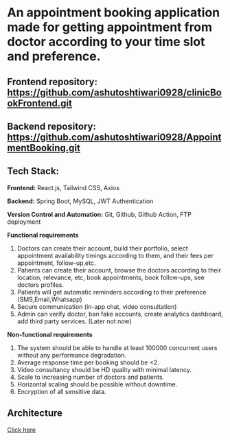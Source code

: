 # An appointment booking application made for getting appointment from doctor according to your time slot and preference.

## Frontend repository: https://github.com/ashutoshtiwari0928/clinicBookFrontend.git

## Backend repository: https://github.com/ashutoshtiwari0928/AppointmentBooking.git

## Tech Stack:

**Frontend:**
React.js, Tailwind CSS, Axios

**Backend:**
Spring Boot, MySQL, JWT Authentication

**Version Control and Automation:**
Git, Github, Github Action, FTP deployment

**Functional requirements**

1. Doctors can create their account, build their portfolio, select appointment availability timings according to them, and their fees per appointment, follow-up,etc.
2. Patients can create their account, browse the doctors according to their location, relevance, etc, book appointments, book follow-ups, see doctors profiles.
3. Patients will get automatic reminders according to their preference (SMS,Email,Whatsapp)
4. Secure communication (in-app chat, video consultation)
5. Admin can verify doctor, ban fake accounts, create analytics dashboard, add third party services. (Later not now)

**Non-functional requirements**

1. The system should be able to handle at least 100000 concurrent users without any performance degradation.
2. Average response time per booking should be <2.
3. Video consultancy should be HD quality with minimal latency.
4. Scale to increasing number of doctors and patients.
5. Horizontal scaling should be possible without downtime.
6. Encryption of all sensitive data.

## Architecture

[Click here](UML.svg)
